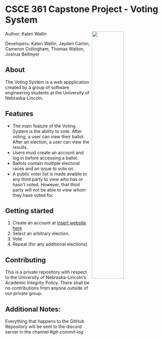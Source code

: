 # CSCE 361 Capstone Project - Voting System
<img align="right" src="https://i.imgur.com/qQfjxe2.png" width=45% height=45%>
Author: Kalen Wallin

Developers: Kalen Wallin, Jayden Carlon, Cameron Collingham, Thomas Walton, Joshua Bellmyer

## About
The Voting System is a web appplication created by a group of software engineering students at the University of Nebraska-Lincoln.

## Features
- The main feature of the Voting System is the ability to vote. After voting, a user can view their ballot. After an election, a user can view the results.
- Users must create an account and log in before accessing a ballot.
- Ballots contain multiple electoral races and an issue to vote on.
- A public voter list is made avaible to any third party to view who has or hasn't voted. However, that third party will not be able to view *whom* they have voted for.

## Getting started
1. Create an account at [insert website here](https://www.youtube.com/watch?v=dQw4w9WgXcQ&ab_channel=RickAstleyVEVO)
2. Select an arbitrary election.
3. Vote
4. Repeat (for any additional elections).

## Contributing
This is a private repository with respect to the University of Nebraska-Lincoln's Academic Integrity Policy. There shall be no contributions from anyone outside of our private group.

## Additional Notes:
Everything that happens to the GitHub Repository will be sent to the discord server in the channel *#git-commit-log*
